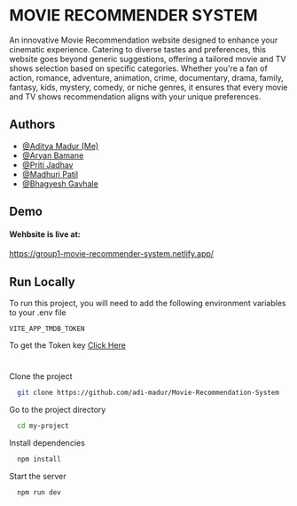 
# MOVIE RECOMMENDER SYSTEM

An innovative Movie Recommendation website designed to enhance your cinematic experience. Catering to diverse tastes and preferences, this website goes beyond generic suggestions, offering a tailored movie and TV shows selection based on specific categories. Whether you're a fan of action, romance, adventure, animation, crime, documentary, drama, family, fantasy, kids, mystery, comedy, or niche genres, it ensures that every movie and TV shows recommendation aligns with your unique preferences.

## Authors

- [@Aditya Madur (Me)](https://github.com/adi-madur)
- [@Aryan Bamane](https://www.github.com/aryan2bamane)
- [@Priti Jadhav](https://github.com/pritijadhav03)
- [@Madhuri Patil](https://github.com/m1adhuri)
- [@Bhagyesh Gavhale]()

## Demo

#### Wehbsite is live at:
https://group1-movie-recommender-system.netlify.app/


## Run Locally

To run this project, you will need to add the following environment variables to your .env file

`VITE_APP_TMDB_TOKEN`

To get the Token key
[Click Here](https://developer.themoviedb.org/reference/intro/getting-started)

#

Clone the project

```bash
  git clone https://github.com/adi-madur/Movie-Recommendation-System
```

Go to the project directory

```bash
  cd my-project
```

Install dependencies

```bash
  npm install
```

Start the server

```bash
  npm run dev
```

